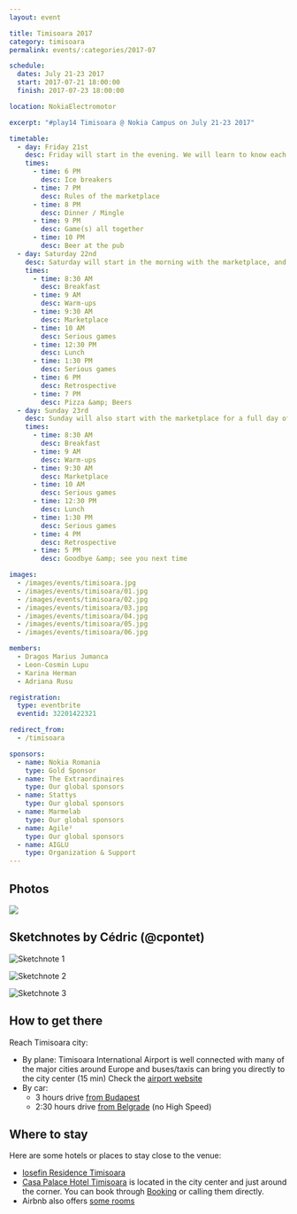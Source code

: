 ```yaml
---
layout: event

title: Timisoara 2017
category: timisoara
permalink: events/:categories/2017-07

schedule:
  dates: July 21-23 2017
  start: 2017-07-21 18:00:00
  finish: 2017-07-23 18:00:00

location: NokiaElectromotor

excerpt: "#play14 Timisoara @ Nokia Campus on July 21-23 2017"

timetable:
  - day: Friday 21st
    desc: Friday will start in the evening. We will learn to know each other and share a nice dinner all together.
    times:
      - time: 6 PM
        desc: Ice breakers
      - time: 7 PM
        desc: Rules of the marketplace
      - time: 8 PM
        desc: Dinner / Mingle
      - time: 9 PM
        desc: Game(s) all together
      - time: 10 PM
        desc: Beer at the pub
  - day: Saturday 22nd
    desc: Saturday will start in the morning with the marketplace, and then we will play games all day long.
    times:
      - time: 8:30 AM
        desc: Breakfast
      - time: 9 AM
        desc: Warm-ups
      - time: 9:30 AM
        desc: Marketplace
      - time: 10 AM
        desc: Serious games
      - time: 12:30 PM
        desc: Lunch
      - time: 1:30 PM
        desc: Serious games
      - time: 6 PM
        desc: Retrospective
      - time: 7 PM
        desc: Pizza &amp; Beers
  - day: Sunday 23rd
    desc: Sunday will also start with the marketplace for a full day of games. Whoever needs to catch a plane can leave earlier.
    times:
      - time: 8:30 AM
        desc: Breakfast
      - time: 9 AM
        desc: Warm-ups
      - time: 9:30 AM
        desc: Marketplace
      - time: 10 AM
        desc: Serious games
      - time: 12:30 PM
        desc: Lunch
      - time: 1:30 PM
        desc: Serious games
      - time: 4 PM
        desc: Retrospective
      - time: 5 PM
        desc: Goodbye &amp; see you next time

images:
  - /images/events/timisoara.jpg
  - /images/events/timisoara/01.jpg
  - /images/events/timisoara/02.jpg
  - /images/events/timisoara/03.jpg
  - /images/events/timisoara/04.jpg
  - /images/events/timisoara/05.jpg
  - /images/events/timisoara/06.jpg

members:
  - Dragos Marius Jumanca
  - Leon-Cosmin Lupu
  - Karina Herman
  - Adriana Rusu

registration:
  type: eventbrite
  eventid: 32201422321

redirect_from:
  - /timisoara

sponsors:
  - name: Nokia Romania
    type: Gold Sponsor
  - name: The Extraordinaires
    type: Our global sponsors
  - name: Stattys
    type: Our global sponsors
  - name: Marmelab
    type: Our global sponsors
  - name: Agile²
    type: Our global sponsors
  - name: AIGLU
    type: Organization & Support
---
```


## Photos

<a href="https://photos.app.goo.gl/KIbWD4aIRgFGCQ8l1" target="_blank">
  <img src="https://lh3.googleusercontent.com/bnFFclkW4-qxNn3werCnEozHhH8bY2-eIGgHJSYjad02Bl2kZ-VoV77FnN3GYm2Gkz4qL6J0A0F-K-Z-JjnKJlSgxFunJuBgiKlJdCw29kstn8ZjmLtdsBec6dcyYGFAS1YSfH9j7WaeVcU7r8zTuxZvD8VWsPez5N1QIeVLmdWoovdHsELdQxrsQTaNdimA_g7AlroHb_5yWOfs4f9rstblju9-G7ZVJaKSmur-aMIJQ5wu03YXxJHIfPIMSggtLDyXbSHD-pJKYixcuMNB7NupTbmbbxe6g959EHE39Fui7XNC2dna-_WEwMaFumP2EcTuDmJtQtzGeMinG3qYm-aEIRCiVYi0RzpQZxOjqXE0saj0eSd5wIJw83eoybKpxUgXR_Zk3_FDZ4n3_sC9VzgxiE3bvrSmPl1j6E1g-ub-ZvwIJEIcwVQmquRtem5AiLjaaArj1cnnLgRCw-W7mQxrH6QN3d_Gr_vMxds6dRTD5CbDD_yZsJy3obT900SHGxk6SeX00LqlY0JuRXyPMnhqkCSzBfnTOP9hmKOMCwn0-4Xzvg94ZRk9Xg23aybox9bBSxg4qGWcdFu68_P1IYlgFUBEK1Y-3pLx-66Zdg3sy4Rf_Ny-Kz6XAlDRZ8-__3E38tldLzqV5k3cxZM-Uo9V3vVWMs7aRZSRmZPMNrq2Og=w1835-h1032-no">
</a>

## Sketchnotes by Cédric (@cpontet)

![Sketchnote 1](/images/events/timisoara/2017/01.jpg)

![Sketchnote 2](/images/events/timisoara/2017/02.jpg)

![Sketchnote 3](/images/events/timisoara/2017/03.jpg)

## How to get there

Reach Timisoara city:

- <i class='fa fa-plane fa-2x fa-fw'></i>
  By plane: Timisoara International Airport is well connected with many of the major cities around Europe and buses/taxis can bring you directly to the city center (15 min)
  Check the [airport website](http://aerotim.ro/)
- <i class='fa fa-automobile fa-2x fa-fw'></i>
  By car:
  - 3 hours drive [from Budapest](<https://www.google.lu/maps/dir/Budapest,+Hungary/Nokia+(ex-Alcatel+Lucent),+Bulevardul+Republicii,+Timi%C8%99oara,+Timi%C8%99+County,+Romania/@46.6228373,18.9450191,8z/data=!3m1!4b1!4m14!4m13!1m5!1m1!1s0x4741c334d1d4cfc9:0x400c4290c1e1160!2m2!1d19.040235!2d47.497912!1m5!1m1!1s0x47455d7b2821e4ad:0x9eeb89884ab984db!2m2!1d21.21106!2d45.750903!3e0?hl=en>)
  - 2:30 hours drive [from Belgrade](<https://www.google.lu/maps/dir/Belgrade,+Serbia/Nokia+(ex-Alcatel+Lucent),+Bulevardul+Republicii,+Timi%C8%99oara,+Timi%C8%99+County,+Romania/@45.268278,20.1049334,9z/data=!3m1!4b1!4m13!4m12!1m5!1m1!1s0x475a7aa3d7b53fbd:0x1db8645cf2177ee4!2m2!1d20.4489216!2d44.786568!1m5!1m1!1s0x47455d7b2821e4ad:0x9eeb89884ab984db!2m2!1d21.21106!2d45.750903?hl=en>) (no High Speed)

<div class='two spacing'></div>

## Where to stay

Here are some hotels or places to stay close to the venue:

- <i class='fa fa-hotel fa-2x fa-fw'></i>
  [Iosefin Residence Timisoara](http://iosefinresidence.ro/)
- <i class='fa fa-hotel fa-2x fa-fw'></i>
  [Casa Palace Hotel Timisoara](http://hoteltimisoara.ro/ro/) is located in the city center and just around the corner.
  You can book through [Booking](http://www.booking.com) or calling them directly.
- <i class='fa fa-globe fa-2x fa-fw'></i>
  Airbnb also offers [some rooms](https://www.airbnb.com/s/Timi%C8%99oara--Timi%C8%99-County--Romania?guests=1&adults=1&children=0&infants=0&place_id=ChIJp7UPy31nRUcRSWeTc2Svf1M&checkin=07%2F14%2F2017&source=bb&page=1&allow_override%5B%5D=&checkout=07%2F16%2F2017&ss_id=u7iwpyhm&s_tag=-4PtH6fC)
